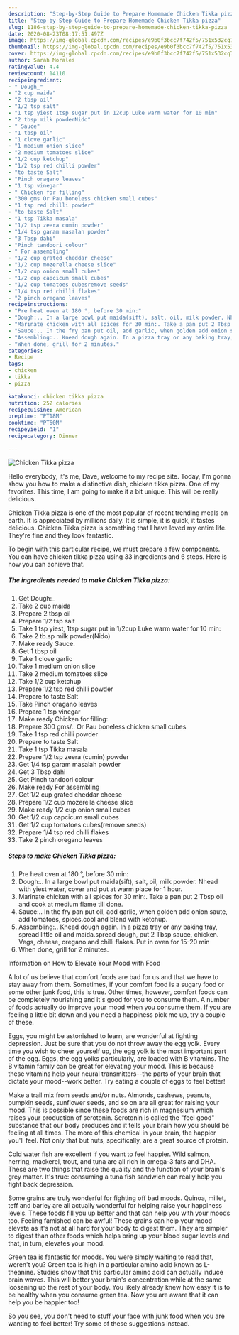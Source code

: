 ```yaml
---
description: "Step-by-Step Guide to Prepare Homemade Chicken Tikka pizza"
title: "Step-by-Step Guide to Prepare Homemade Chicken Tikka pizza"
slug: 1186-step-by-step-guide-to-prepare-homemade-chicken-tikka-pizza
date: 2020-08-23T08:17:51.497Z
image: https://img-global.cpcdn.com/recipes/e9b0f3bcc7f742f5/751x532cq70/chicken-tikka-pizza-recipe-main-photo.jpg
thumbnail: https://img-global.cpcdn.com/recipes/e9b0f3bcc7f742f5/751x532cq70/chicken-tikka-pizza-recipe-main-photo.jpg
cover: https://img-global.cpcdn.com/recipes/e9b0f3bcc7f742f5/751x532cq70/chicken-tikka-pizza-recipe-main-photo.jpg
author: Sarah Morales
ratingvalue: 4.4
reviewcount: 14110
recipeingredient:
- " Dough_"
- "2 cup maida"
- "2 tbsp oil"
- "1/2 tsp salt"
- "1 tsp yiest 1tsp sugar put in 12cup Luke warm water for 10 min"
- "2 tbsp milk powderNido"
- " Sauce"
- "1 tbsp oil"
- "1 clove garlic"
- "1 medium onion slice"
- "2 medium tomatoes slice"
- "1/2 cup ketchup"
- "1/2 tsp red chilli powder"
- "to taste Salt"
- "Pinch oragano leaves"
- "1 tsp vinegar"
- " Chicken for filling"
- "300 gms Or Pau boneless chicken small cubes"
- "1 tsp red chilli powder"
- "to taste Salt"
- "1 tsp Tikka masala"
- "1/2 tsp zeera cumin powder"
- "1/4 tsp garam masalah powder"
- "3 Tbsp dahi"
- "Pinch tandoori colour"
- " For assembling"
- "1/2 cup grated cheddar cheese"
- "1/2 cup mozerella cheese slice"
- "1/2 cup onion small cubes"
- "1/2 cup capcicum small cubes"
- "1/2 cup tomatoes cubesremove seeds"
- "1/4 tsp red chilli flakes"
- "2 pinch oregano leaves"
recipeinstructions:
- "Pre heat oven at 180 °, before 30 min:"
- "Dough:.. In a large bowl put maida(sift), salt, oil, milk powder. Nhead with yiest water, cover and put at warm place for 1 hour."
- "Marinate chicken with all spices for 30 min:. Take a pan put 2 Tbsp oil and cook at medium flame till done."
- "Sauce:.. In the fry pan put oil, add garlic, when golden add onion saute, add tomatoes, spices.cool and blend with ketchup."
- "Assembling:.. Knead dough again. In a pizza tray or any baking tray, spread little oil and maida.spread dough, put 2 Tbsp sauce, chicken. Vegs, cheese, oregano and chilli flakes. Put in oven for 15-20 min"
- "When done, grill for 2 minutes."
categories:
- Recipe
tags:
- chicken
- tikka
- pizza

katakunci: chicken tikka pizza 
nutrition: 252 calories
recipecuisine: American
preptime: "PT18M"
cooktime: "PT60M"
recipeyield: "1"
recipecategory: Dinner

---
```



![Chicken Tikka pizza](https://img-global.cpcdn.com/recipes/e9b0f3bcc7f742f5/751x532cq70/chicken-tikka-pizza-recipe-main-photo.jpg)

Hello everybody, it's me, Dave, welcome to my recipe site. Today, I'm gonna show you how to make a distinctive dish, chicken tikka pizza. One of my favorites. This time, I am going to make it a bit unique. This will be really delicious.

Chicken Tikka pizza is one of the most popular of recent trending meals on earth. It is appreciated by millions daily. It is simple, it is quick, it tastes delicious. Chicken Tikka pizza is something that I have loved my entire life. They're fine and they look fantastic.




To begin with this particular recipe, we must prepare a few components. You can have chicken tikka pizza using 33 ingredients and 6 steps. Here is how you can achieve that.

<!--inarticleads1-->

##### The ingredients needed to make Chicken Tikka pizza:

1. Get  Dough:_
1. Take 2 cup maida
1. Prepare 2 tbsp oil
1. Prepare 1/2 tsp salt
1. Take 1 tsp yiest, 1tsp sugar put in 1/2cup Luke warm water for 10 min:
1. Take 2 tb.sp milk powder(Nido)
1. Make ready  Sauce.
1. Get 1 tbsp oil
1. Take 1 clove garlic
1. Take 1 medium onion slice
1. Take 2 medium tomatoes slice
1. Take 1/2 cup ketchup
1. Prepare 1/2 tsp red chilli powder
1. Prepare to taste Salt
1. Take Pinch oragano leaves
1. Prepare 1 tsp vinegar
1. Make ready  Chicken for filling:.
1. Prepare 300 gms/.. Or Pau boneless chicken small cubes
1. Take 1 tsp red chilli powder
1. Prepare to taste Salt
1. Take 1 tsp Tikka masala
1. Prepare 1/2 tsp zeera (cumin) powder
1. Get 1/4 tsp garam masalah powder
1. Get 3 Tbsp dahi
1. Get Pinch tandoori colour
1. Make ready  For assembling
1. Get 1/2 cup grated cheddar cheese
1. Prepare 1/2 cup mozerella cheese slice
1. Make ready 1/2 cup onion small cubes
1. Get 1/2 cup capcicum small cubes
1. Get 1/2 cup tomatoes cubes(remove seeds)
1. Prepare 1/4 tsp red chilli flakes
1. Take 2 pinch oregano leaves




<!--inarticleads2-->

##### Steps to make Chicken Tikka pizza:

1. Pre heat oven at 180 °, before 30 min:
1. Dough:.. In a large bowl put maida(sift), salt, oil, milk powder. Nhead with yiest water, cover and put at warm place for 1 hour.
1. Marinate chicken with all spices for 30 min:. Take a pan put 2 Tbsp oil and cook at medium flame till done.
1. Sauce:.. In the fry pan put oil, add garlic, when golden add onion saute, add tomatoes, spices.cool and blend with ketchup.
1. Assembling:.. Knead dough again. In a pizza tray or any baking tray, spread little oil and maida.spread dough, put 2 Tbsp sauce, chicken. Vegs, cheese, oregano and chilli flakes. Put in oven for 15-20 min
1. When done, grill for 2 minutes.




Information on How to Elevate Your Mood with Food


A lot of us believe that comfort foods are bad for us and that we have to stay away from them. Sometimes, if your comfort food is a sugary food or some other junk food, this is true. Other times, however, comfort foods can be completely nourishing and it's good for you to consume them. A number of foods actually do improve your mood when you consume them. If you are feeling a little bit down and you need a happiness pick me up, try a couple of these.

Eggs, you might be astonished to learn, are wonderful at fighting depression. Just be sure that you do not throw away the egg yolk. Every time you wish to cheer yourself up, the egg yolk is the most important part of the egg. Eggs, the egg yolks particularly, are loaded with B vitamins. The B vitamin family can be great for elevating your mood. This is because these vitamins help your neural transmitters--the parts of your brain that dictate your mood--work better. Try eating a couple of eggs to feel better!

Make a trail mix from seeds and/or nuts. Almonds, cashews, peanuts, pumpkin seeds, sunflower seeds, and so on are all great for raising your mood. This is possible since these foods are rich in magnesium which raises your production of serotonin. Serotonin is called the "feel good" substance that our body produces and it tells your brain how you should be feeling at all times. The more of this chemical in your brain, the happier you'll feel. Not only that but nuts, specifically, are a great source of protein.

Cold water fish are excellent if you want to feel happier. Wild salmon, herring, mackerel, trout, and tuna are all rich in omega-3 fats and DHA. These are two things that raise the quality and the function of your brain's grey matter. It's true: consuming a tuna fish sandwich can really help you fight back depression. 

Some grains are truly wonderful for fighting off bad moods. Quinoa, millet, teff and barley are all actually wonderful for helping raise your happiness levels. These foods fill you up better and that can help you with your moods too. Feeling famished can be awful! These grains can help your mood elevate as it's not at all hard for your body to digest them. They are simpler to digest than other foods which helps bring up your blood sugar levels and that, in turn, elevates your mood.

Green tea is fantastic for moods. You were simply waiting to read that, weren't you? Green tea is high in a particular amino acid known as L-theanine. Studies show that this particular amino acid can actually induce brain waves. This will better your brain's concentration while at the same loosening up the rest of your body. You likely already knew how easy it is to be healthy when you consume green tea. Now you are aware that it can help you be happier too!

So you see, you don't need to stuff your face with junk food when you are wanting to feel better! Try  some  of  these  suggestions  instead.

